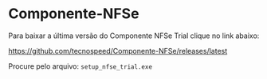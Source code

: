 # Componente-NFSe

Para baixar a última versão do Componente NFSe Trial clique no link abaixo:

https://github.com/tecnospeed/Componente-NFSe/releases/latest

Procure pelo arquivo: `setup_nfse_trial.exe`
